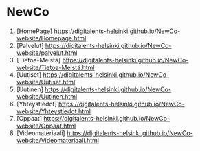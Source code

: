 # NewCo
 

1. [HomePage] https://digitalents-helsinki.github.io/NewCo-website/Homepage.html
2. [Palvelut] https://digitalents-helsinki.github.io/NewCo-website/palvelut.html
3. [Tietoa-Meistä] https://digitalents-helsinki.github.io/NewCo-website/Tietoa-Meistä.html
4. [Uutiset] https://digitalents-helsinki.github.io/NewCo-website/Uutiset.html
4. [Uutinen] https://digitalents-helsinki.github.io/NewCo-website/Uutinen.html
5. [Yhteystiedot] https://digitalents-helsinki.github.io/NewCo-website/Yhteystiedot.html
6. [Oppaat] https://digitalents-helsinki.github.io/NewCo-website/Oppaat.html
7. [Videomateriaali] https://digitalents-helsinki.github.io/NewCo-website/Videomateriaali.html